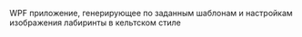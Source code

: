 WPF приложение, генерирующее по заданным шаблонам и настройкам изображения лабиринты в кельтском стиле